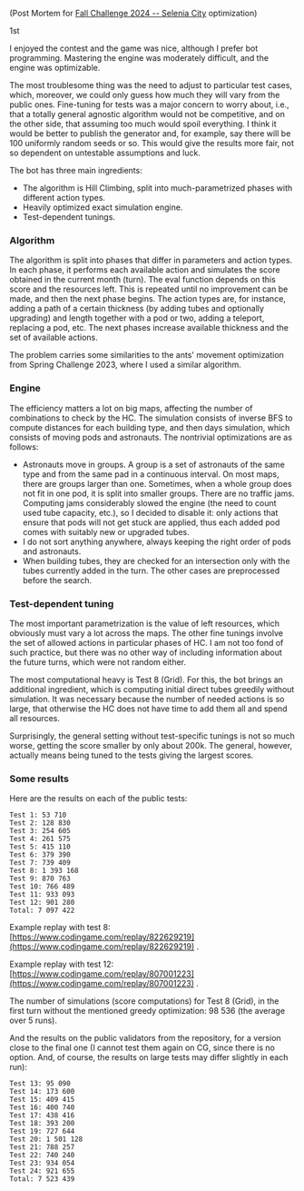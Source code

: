 (Post Mortem for [Fall Challenge 2024 -- Selenia City](https://www.codingame.com/contests/fall-challenge-2024) optimization)

1st

I enjoyed the contest and the game was nice, although I prefer bot programming. Mastering the engine was moderately difficult, and the engine was optimizable.

The most troublesome thing was the need to adjust to particular test cases, which, moreover, we could only guess how much they will vary from the public ones. Fine-tuning for tests was a major concern to worry about, i.e., that a totally general agnostic algorithm would not be competitive, and on the other side, that assuming too much would spoil everything. I think it would be better to publish the generator and, for example, say there will be 100 uniformly random seeds or so. This would give the results more fair, not so dependent on untestable assumptions and luck.

The bot has three main ingredients:

* The algorithm is Hill Climbing, split into much-parametrized phases with different action types.
* Heavily optimized exact simulation engine.
* Test-dependent tunings.


### Algorithm

The algorithm is split into phases that differ in parameters and action types. In each phase, it performs each available action and simulates the score obtained in the current month (turn). The eval function depends on this score and the resources left. This is repeated until no improvement can be made, and then the next phase begins. The action types are, for instance, adding a path of a certain thickness (by adding tubes and optionally upgrading) and length together with a pod or two, adding a teleport, replacing a pod, etc. The next phases increase available thickness and the set of available actions.

The problem carries some similarities to the ants' movement optimization from Spring Challenge 2023, where I used a similar algorithm.


### Engine

The efficiency matters a lot on big maps, affecting the number of combinations to check by the HC. The simulation consists of inverse BFS to compute distances for each building type, and then days simulation, which consists of moving pods and astronauts. The nontrivial optimizations are as follows:

* Astronauts move in groups. A group is a set of astronauts of the same type and from the same pad in a continuous interval. On most maps, there are groups larger than one. Sometimes, when a whole group does not fit in one pod, it is split into smaller groups.
 There are no traffic jams. Computing jams considerably slowed the engine (the need to count used tube capacity, etc.), so I decided to disable it: only actions that ensure that pods will not get stuck are applied, thus each added pod comes with suitably new or upgraded tubes.
* I do not sort anything anywhere, always keeping the right order of pods and astronauts.
* When building tubes, they are checked for an intersection only with the tubes currently added in the turn. The other cases are preprocessed before the search.


### Test-dependent tuning

The most important parametrization is the value of left resources, which obviously must vary a lot across the maps. The other fine tunings involve the set of allowed actions in particular phases of HC. I am not too fond of such practice, but there was no other way of including information about the future turns, which were not random either.

The most computational heavy is Test 8 (Grid). For this, the bot brings an additional ingredient, which is computing initial direct tubes greedily without simulation. It was necessary because the number of needed actions is so large, that otherwise the HC does not have time to add them all and spend all resources.

Surprisingly, the general setting without test-specific tunings is not so much worse, getting the score smaller by only about 200k. The general, however, actually means being tuned to the tests giving the largest scores.


### Some results

Here are the results on each of the public tests:

```
Test 1: 53 710
Test 2: 128 830
Test 3: 254 605
Test 4: 261 575
Test 5: 415 110
Test 6: 379 390
Test 7: 739 409
Test 8: 1 393 168
Test 9: 870 763
Test 10: 766 489
Test 11: 933 093
Test 12: 901 280
Total: 7 097 422
```

Example replay with test 8: [https://www.codingame.com/replay/822629219](https://www.codingame.com/replay/822629219) .

Example replay with test 12: [https://www.codingame.com/replay/807001223](https://www.codingame.com/replay/807001223) .

The number of simulations (score computations) for Test 8 (Grid), in the first turn without the mentioned greedy optimization: 98 536 (the average over 5 runs).

And the results on the public validators from the repository, for a version close to the final one (I cannot test them again on CG, since there is no option. And, of course, the results on large tests may differ slightly in each run):

```
Test 13: 95 090
Test 14: 173 600
Test 15: 409 415
Test 16: 400 740
Test 17: 438 416
Test 18: 393 200
Test 19: 727 644
Test 20: 1 501 128
Test 21: 788 257
Test 22: 740 240
Test 23: 934 054
Test 24: 921 655
Total: 7 523 439
```
